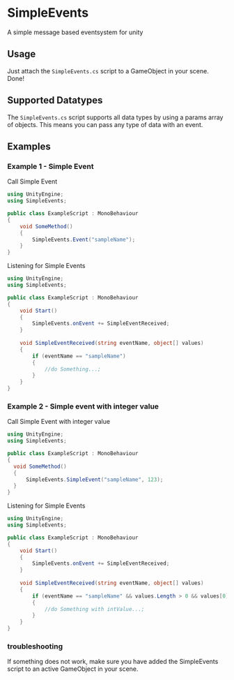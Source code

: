 # SimpleEvents
A simple message based eventsystem for unity

## Usage

Just attach the `SimpleEvents.cs` script to a GameObject in your scene. Done!

## Supported Datatypes
The `SimpleEvents.cs` script supports all data types by using a params array of objects. This means you can pass any type of data with an event.

## Examples

### Example 1 - Simple Event
Call Simple Event
```csharp
using UnityEngine;
using SimpleEvents;

public class ExampleScript : MonoBehaviour
{
    void SomeMethod()
    {
        SimpleEvents.Event("sampleName");
    }
}
```

Listening for Simple Events
```csharp
using UnityEngine;
using SimpleEvents;

public class ExampleScript : MonoBehaviour
{
    void Start()
    {
        SimpleEvents.onEvent += SimpleEventReceived;
    }
  
    void SimpleEventReceived(string eventName, object[] values) 
    {
        if (eventName == "sampleName")
        {
            //do Something...;
        }
    }
}
```

### Example 2 - Simple event with integer value
Call Simple Event with integer value
```csharp
using UnityEngine;
using SimpleEvents;

public class ExampleScript : MonoBehaviour
{
  void SomeMethod()
  {
      SimpleEvents.SimpleEvent("sampleName", 123);
  }
}
```

Listening for Simple Events

```csharp
using UnityEngine;
using SimpleEvents;

public class ExampleScript : MonoBehaviour
{
    void Start()
    {
        SimpleEvents.onEvent += SimpleEventReceived;
    }
  
    void SimpleEventReceived(string eventName, object[] values) 
    {
        if (eventName == "sampleName" && values.Length > 0 && values[0] is int intValue)
        {
            //do Something with intValue...;
        }
    }
}
```

### troubleshooting
If something does not work, make sure you have added the SimpleEvents script to an active GameObject in your scene.
